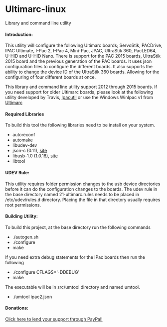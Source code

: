 Ultimarc-linux
==============

Library and command line utility

#### Introduction:
This utility will configure the following Ultimarc boards; ServoStik, PACDrive, IPAC Ultimate, I-Pac 2, I-Pac 4, Mini-Pac, JPAC, UltraStik 360, PacLED64, U-HID and U-HID Nano.  There is support for the PAC 2015 boards, UltraStik 2015 board and the previous generation of the PAC boards.  It uses json configuration files to configure the different boards.  It also supports the ability to change the device ID of the UltraStik 360 boards.  Allowing for the configuring of four different boards at once.

This library and command line utility support 2012 through 2015 boards.  If you need support for older Ultimarc boards, please look at the following utility developed by Travis, <a href='http://www.zumbrovalley.net/articles.php?catid=3'>Ipacutil</a> or use the Windows WinIpac v1 from <a href='http://www.ultimarc.com'>Ultimarc</a>

#### Required Libraries
To build this tool the following libraries need to be install on your system.
* autoreconf
* automake
* libudev-dev
* json-c (0.11), <a href='https://github.com/json-c/json-c/wiki'>site</a>
* libusb-1.0 (1.0.18), <a href='http://libusb.info'>site</a>
* libtool

#### UDEV Rule:
This utility requires folder permission changes to the usb device directories before it can do the configuration changes to the boards.  The udev rule in the base directory named 21-ultimarc.rules needs to be placed in /etc/udev/rules.d directory.  Placing the file in that directory usually requires root permissions.

#### Building Utility:
To build this project, at the base directory run the following commands
* ./autogen.sh
* ./configure
* make

If you need extra debug statements for the IPac boards then run the following
* ./configure CFLAGS='-DDEBUG'
* make

The executable will be in src/umtool directory and named umtool.
* ./umtool ipac2.json

#### Donations:
<a href='https://paypal.me/snowywhitewater?locale.x=en_US'>Click here to lend your support through PayPal!</a>

